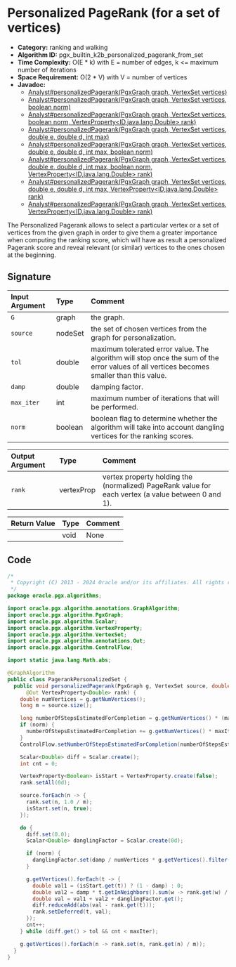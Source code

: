 # Personalized PageRank (for a set of vertices)

- **Category:** ranking and walking
- **Algorithm ID:** pgx_builtin_k2b_personalized_pagerank_from_set
- **Time Complexity:** O(E * k) with E = number of edges, k <= maximum number of iterations
- **Space Requirement:** O(2 * V) with V = number of vertices
- **Javadoc:** 
  - [Analyst#personalizedPagerank(PgxGraph graph, VertexSet<ID> vertices)](https://docs.oracle.com/en/database/oracle/property-graph/24.3/spgjv/oracle/pgx/api/Analyst.html#personalizedPagerank-oracle.pgx.api.PgxGraph-oracle.pgx.api.VertexSet-boolean-)
  - [Analyst#personalizedPagerank(PgxGraph graph, VertexSet<ID> vertices, boolean norm)](https://docs.oracle.com/en/database/oracle/property-graph/24.3/spgjv/oracle/pgx/api/Analyst.html#personalizedPagerank-oracle.pgx.api.PgxGraph-oracle.pgx.api.VertexSet-boolean-)
  - [Analyst#personalizedPagerank(PgxGraph graph, VertexSet<ID> vertices, boolean norm, VertexProperty<ID,java.lang.Double> rank)](https://docs.oracle.com/en/database/oracle/property-graph/24.3/spgjv/oracle/pgx/api/Analyst.html#personalizedPagerank-oracle.pgx.api.PgxGraph-oracle.pgx.api.VertexSet-boolean-oracle.pgx.api.VertexProperty-)
  - [Analyst#personalizedPagerank(PgxGraph graph, VertexSet<ID> vertices, double e, double d, int max)](https://docs.oracle.com/en/database/oracle/property-graph/24.3/spgjv/oracle/pgx/api/Analyst.html#personalizedPagerank-oracle.pgx.api.PgxGraph-oracle.pgx.api.VertexSet-double-double-int-)
  - [Analyst#personalizedPagerank(PgxGraph graph, VertexSet<ID> vertices, double e, double d, int max, boolean norm)](https://docs.oracle.com/en/database/oracle/property-graph/24.3/spgjv/oracle/pgx/api/Analyst.html#personalizedPagerank-oracle.pgx.api.PgxGraph-oracle.pgx.api.VertexSet-double-double-int-boolean-)
  - [Analyst#personalizedPagerank(PgxGraph graph, VertexSet<ID> vertices, double e, double d, int max, boolean norm, VertexProperty<ID,java.lang.Double> rank)](https://docs.oracle.com/en/database/oracle/property-graph/24.3/spgjv/oracle/pgx/api/Analyst.html#personalizedPagerank-oracle.pgx.api.PgxGraph-oracle.pgx.api.VertexSet-double-double-int-boolean-oracle.pgx.api.VertexProperty-)
  - [Analyst#personalizedPagerank(PgxGraph graph, VertexSet<ID> vertices, double e, double d, int max, VertexProperty<ID,java.lang.Double> rank)](https://docs.oracle.com/en/database/oracle/property-graph/24.3/spgjv/oracle/pgx/api/Analyst.html#personalizedPagerank-oracle.pgx.api.PgxGraph-oracle.pgx.api.VertexSet-double-double-int-oracle.pgx.api.VertexProperty-)
  - [Analyst#personalizedPagerank(PgxGraph graph, VertexSet<ID> vertices, VertexProperty<ID,java.lang.Double> rank)](https://docs.oracle.com/en/database/oracle/property-graph/24.3/spgjv/oracle/pgx/api/Analyst.html#personalizedPagerank-oracle.pgx.api.PgxGraph-oracle.pgx.api.VertexSet-oracle.pgx.api.VertexProperty-)

The Personalized Pagerank allows to select a particular vertex or a set of vertices from the given graph in order to give them a greater importance when computing the ranking score, which will have as result a personalized Pagerank score and reveal relevant (or similar) vertices to the ones chosen at the beginning.


## Signature

| Input Argument | Type | Comment |
| :--- | :--- | :--- |
| `G` | graph | the graph. |
| `source` | nodeSet | the set of chosen vertices from the graph for personalization. |
| `tol` | double | maximum tolerated error value. The algorithm will stop once the sum of the error values of all vertices becomes smaller than this value. |
| `damp` | double | damping factor. |
| `max_iter` | int | maximum number of iterations that will be performed. |
| `norm` | boolean | boolean flag to determine whether the algorithm will take into account dangling vertices for the ranking scores. |

| Output Argument | Type | Comment |
| :--- | :--- | :--- |
| `rank` | vertexProp<double> | vertex property holding the (normalized) PageRank value for each vertex (a value between 0 and 1). |

| Return Value | Type | Comment |
| :--- | :--- | :--- |
| | void | None |

## Code

```java
/*
 * Copyright (C) 2013 - 2024 Oracle and/or its affiliates. All rights reserved.
 */
package oracle.pgx.algorithms;

import oracle.pgx.algorithm.annotations.GraphAlgorithm;
import oracle.pgx.algorithm.PgxGraph;
import oracle.pgx.algorithm.Scalar;
import oracle.pgx.algorithm.VertexProperty;
import oracle.pgx.algorithm.VertexSet;
import oracle.pgx.algorithm.annotations.Out;
import oracle.pgx.algorithm.ControlFlow;

import static java.lang.Math.abs;

@GraphAlgorithm
public class PagerankPersonalizedSet {
  public void personalizedPagerank(PgxGraph g, VertexSet source, double tol, double damp, int maxIter, boolean norm,
      @Out VertexProperty<Double> rank) {
    double numVertices = g.getNumVertices();
    long m = source.size();

    long numberOfStepsEstimatedForCompletion = g.getNumVertices() * (maxIter * 2 + 3) + maxIter + m;
    if (norm) {
      numberOfStepsEstimatedForCompletion += g.getNumVertices() * maxIter;
    }
    ControlFlow.setNumberOfStepsEstimatedForCompletion(numberOfStepsEstimatedForCompletion);

    Scalar<Double> diff = Scalar.create();
    int cnt = 0;

    VertexProperty<Boolean> isStart = VertexProperty.create(false);
    rank.setAll(0d);

    source.forEach(n -> {
      rank.set(n, 1.0 / m);
      isStart.set(n, true);
    });

    do {
      diff.set(0.0);
      Scalar<Double> danglingFactor = Scalar.create(0d);

      if (norm) {
        danglingFactor.set(damp / numVertices * g.getVertices().filter(n -> n.getOutDegree() == 0).sum(rank));
      }

      g.getVertices().forEach(t -> {
        double val1 = (isStart.get(t)) ? (1 - damp) : 0;
        double val2 = damp * t.getInNeighbors().sum(w -> rank.get(w) / w.getOutDegree());
        double val = val1 + val2 + danglingFactor.get();
        diff.reduceAdd(abs(val - rank.get(t)));
        rank.setDeferred(t, val);
      });
      cnt++;
    } while (diff.get() > tol && cnt < maxIter);

    g.getVertices().forEach(n -> rank.set(n, rank.get(n) / m));
  }
}
```
